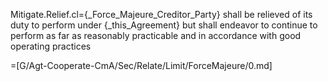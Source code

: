 Mitigate.Relief.cl={_Force_Majeure_Creditor_Party} shall be relieved of its duty to perform under {_this_Agreement} but shall endeavor to continue to perform as far as reasonably practicable and in accordance with good operating practices

=[G/Agt-Cooperate-CmA/Sec/Relate/Limit/ForceMajeure/0.md]